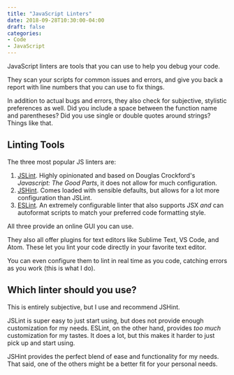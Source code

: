 ```yaml
---
title: "JavaScript Linters"
date: 2018-09-28T10:30:00-04:00
draft: false
categories:
- Code
- JavaScript
---
```


JavaScript linters are tools that you can use to help you debug your code.

They scan your scripts for common issues and errors, and give you back a report with line numbers that you can use to fix things.

In addition to actual bugs and errors, they also check for subjective, stylistic preferences as well. Did you include a space between the function name and parentheses? Did you use single or double quotes around strings? Things like that.

## Linting Tools

The three most popular JS linters are:

1. [JSLint](https://www.jslint.com/). Highly opinionated and based on Douglas Crockford's *Javascript: The Good Parts*, it does not allow for much configuration.
2. [JSHint](http://jshint.com/). Comes loaded with sensible defaults, but allows for a lot more configuration than JSLint.
3. [ESLint](https://eslint.org/). An extremely configurable linter that also supports JSX *and* can autoformat scripts to match your preferred code formatting style.

All three provide an online GUI you can use.

They also all offer plugins for text editors like Sublime Text, VS Code, and Atom. These let you lint your code directly in your favorite text editor.

You can even configure them to lint in real time as you code, catching errors as you work (this is what I do).

## Which linter should you use?

This is entirely subjective, but I use and recommend JSHint.

JSLint is super easy to just start using, but does not provide enough customization for my needs. ESLint, on the other hand, provides *too much* customization for my tastes. It does a lot, but this makes it harder to just pick up and start using.

JSHint provides the perfect blend of ease and functionality for my needs. That said, one of the others might be a better fit for your personal needs.